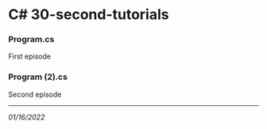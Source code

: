 # C# 30-second-tutorials
### Program.cs
First episode
### Program (2).cs
Second episode

---
_01/16/2022_
